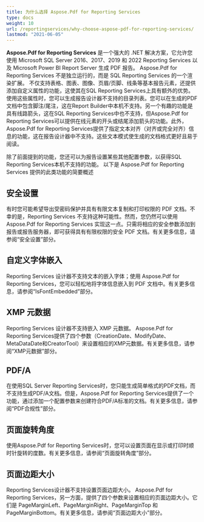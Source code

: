 ```yaml
---
title: 为什么选择 Aspose.Pdf for Reporting Services
type: docs
weight: 10
url: /reportingservices/why-choose-aspose-pdf-for-reporting-services/
lastmod: "2021-06-05"
---
```


**Aspose.Pdf for Reporting Services** 是一个强大的 .NET 解决方案，它允许您使用 Microsoft SQL Server 2016、2017、2019 和 2022 Reporting Services 以及 Microsoft Power BI Report Server 生成 PDF 报告。 Aspose.Pdf for Reporting Services 不是独立运行的，而是 SQL Reporting Services 的一个渲染扩展。 不仅支持表格、图表、图像、页眉/页脚、线条等基本报告元素，还提供添加自定义属性的功能，这使其在SQL Reporting Services上具有额外的优势。使用这些属性时，您可以生成报告设计器不支持的目录列表。您可以在生成的PDF文档中包含脚注/尾注，这在Report Builder中本机不支持。另一个有趣的功能是具有线路箭头，这在SQL Reporting Services中也不支持，但Aspose.Pdf for Reporting Services可以提供在线元素的开头或结尾添加箭头的功能。此外，Aspose.Pdf for Reporting Services提供了指定文本对齐（对齐或完全对齐）信息的功能，这在报告设计器中不支持。这些文本模式使生成的文档格式更好且易于阅读。

除了前面提到的功能，您还可以为报告设置某些其他配置参数，以获得SQL Reporting Services本机不支持的功能。 以下是 Aspose.Pdf for Reporting Services 提供的此类功能的简要概述

## 安全设置

有时您可能希望导出受密码保护并具有有限文本复制和打印权限的 PDF 文档。不幸的是，Reporting Services 不支持这种可能性。然而，您仍然可以使用 Aspose.Pdf for Reporting Services 实现这一点。只需将相应的安全参数添加到报告或报告服务器，即可获得具有有限权限的安全 PDF 文档。有关更多信息，请参阅“安全设置”部分。

## 自定义字体嵌入

Reporting Services 设计器不支持文本的嵌入字体；使用 Aspose.Pdf for Reporting Services，您可以轻松地将字体信息嵌入到 PDF 文档中。有关更多信息，请参阅“IsFontEmbedded”部分。

## XMP 元数据

Reporting Services 设计器不支持嵌入 XMP 元数据。 Aspose.Pdf for Reporting Services提供了四个参数（CreationDate、ModifyDate、MetaDataDate和CreatorTool）来设置相应的XMP元数据。有关更多信息，请参阅“XMP元数据”部分。

## PDF/A

在使用SQL Server Reporting Services时，您只能生成简单格式的PDF文档，而不支持生成PDF/A文档。但是，Aspose.Pdf for Reporting Services提供了一个功能，通过添加一个配置参数来创建符合PDF/A标准的文档。有关更多信息，请参阅“PDF合规性”部分。

## 页面旋转角度

使用Aspose.Pdf for Reporting Services时，您可以设置页面在显示或打印时顺时针旋转的度数。有关更多信息，请参阅“页面旋转角度”部分。

## 页面边距大小

Reporting Services设计器不支持设置页面边距大小。 Aspose.Pdf for Reporting Services，另一方面，提供了四个参数来设置相应的页面边距大小。它们是 PageMarginLeft、PageMarginRight、PageMarginTop 和 PageMarginBottom。有关更多信息，请参阅“页面边距大小”部分。
